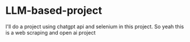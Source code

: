 # LLM-based-project

I'll do a project using chatgpt api and selenium in this project. So yeah this is a web scraping and open ai project
